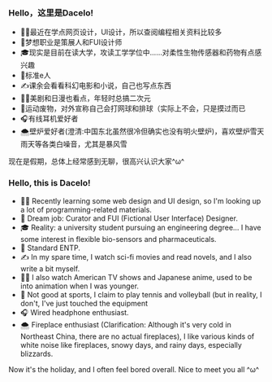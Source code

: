 ### Hello，这里是Dacelo!

- 🧑‍💻最近在学点网页设计，UI设计，所以查阅编程相关资料比较多
- 🧐梦想职业是策展人和FUI设计师
- 🎓现实是目前在读大学，攻读工学学位中……对柔性生物传感器和药物有点感兴趣
- 👋标准e人
- ✍️课余会看看科幻电影和小说，自己也写点东西
- 🧚‍♀️美剧和日漫也看点，年轻时总搞二次元
- 🎾运动废物，对外宣称自己会打网球和排球（实际上不会，只是摸过而已
- 🎧有线耳机爱好者
- 🌨壁炉爱好者(澄清:中国东北虽然很冷但确实也没有明火壁炉)，喜欢壁炉雪天雨天等各类白噪音，尤其是暴风雪

现在是假期，总体上经常感到无聊，很高兴认识大家^ω^

### Hello, this is Dacelo!

- 🧑‍💻 Recently learning some web design and UI design, so I'm looking up a lot of programming-related materials.
- 🧐 Dream job: Curator and FUI (Fictional User Interface) Designer.
- 🎓 Reality: a university student pursuing an engineering degree... I have some interest in flexible bio-sensors and pharmaceuticals.
- 👋 Standard ENTP.
- ✍️ In my spare time, I watch sci-fi movies and read novels, and I also write a bit myself.
- 🧚‍♀️ I also watch American TV shows and Japanese anime, used to be into animation when I was younger.
- 🎾 Not good at sports, I claim to play tennis and volleyball (but in reality, I don't, I've just touched the equipment
- 🎧 Wired headphone enthusiast.
- 🌨 Fireplace enthusiast (Clarification: Although it's very cold in Northeast China, there are no actual fireplaces), I like various kinds of white noise like fireplaces, snowy days, and rainy days, especially blizzards.

Now it's the holiday, and I often feel bored overall. Nice to meet you all ^ω^
